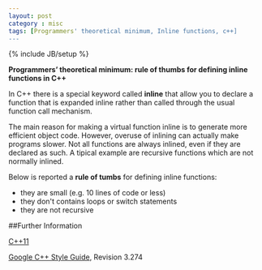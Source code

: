 ```yaml
---
layout: post
category : misc
tags: [Programmers' theoretical minimum, Inline functions, c++]
---
```

{% include JB/setup %}

**Programmers’ theoretical minimum: rule of thumbs for defining inline functions in C++**

<!--more-->

In C++ there is a special keyword called **inline** that allow you to declare a function that is expanded inline rather than called through the usual function call mechanism.

The main reason for making a virtual function inline is to generate more efficient object code. However, overuse of inlining can actually make programs slower. Not all functions are always inlined, even if they are declared as such. A tipical example are recursive functions which are not normally inlined. 

Below is reported a **rule of tumbs** for defining inline functions:

* they are small (e.g. 10 lines of code or less)
* they don't contains loops or switch statements
* they are not recursive


##Further Information

[C++11](http://en.wikipedia.org/wiki/C%2B%2B11)

[Google C++ Style Guide](http://google-styleguide.googlecode.com/svn/trunk/cppguide.xml), Revision 3.274


